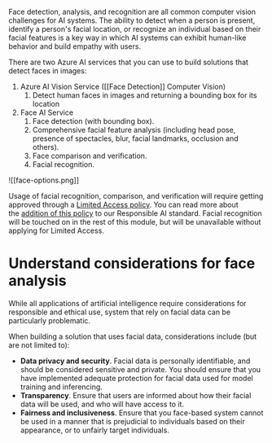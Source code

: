 Face detection, analysis, and recognition are all common computer vision challenges for AI systems. The ability to detect when a person is present, identify a person's facial location, or recognize an individual based on their facial features is a key way in which AI systems can exhibit human-like behavior and build empathy with users.

There are two Azure AI services that you can use to build solutions that detect faces in images:

1. Azure AI Vision Service ([[Face Detection]] Computer Vision)
    1. Detect human faces in images and returning a bounding box for its location
2. Face AI Service
    1. Face detection (with bounding box).
    2. Comprehensive facial feature analysis (including head pose, presence of spectacles, blur, facial landmarks, occlusion and others).
    3. Face comparison and verification.
    4. Facial recognition.

![[face-options.png]]

Usage of facial recognition, comparison, and verification will require getting approved through a [Limited Access policy](https://aka.ms/cog-services-limited-access). You can read more about the [addition of this policy](https://azure.microsoft.com/blog/responsible-ai-investments-and-safeguards-for-facial-recognition/) to our Responsible AI standard. Facial recognition will be touched on in the rest of this module, but will be unavailable without applying for Limited Access.

# Understand considerations for face analysis

While all applications of artificial intelligence require considerations for responsible and ethical use, system that rely on facial data can be particularly problematic.

When building a solution that uses facial data, considerations include (but are not limited to):

-   **Data privacy and security**. Facial data is personally identifiable, and should be considered sensitive and private. You should ensure that you have implemented adequate protection for facial data used for model training and inferencing.
-   **Transparency**. Ensure that users are informed about how their facial data will be used, and who will have access to it.
-   **Fairness and inclusiveness**. Ensure that you face-based system cannot be used in a manner that is prejudicial to individuals based on their appearance, or to unfairly target individuals.
